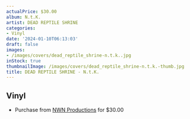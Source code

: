 ```yaml
---
actualPrice: $30.00
album: N.t.K.
artist: DEAD REPTILE SHRINE
categories:
- Vinyl
date: '2024-01-10T06:13:03'
draft: false
images:
- /images/covers/dead_reptile_shrine-n.t.k..jpg
inStock: true
thumbnailImage: /images/covers/dead_reptile_shrine-n.t.k.-thumb.jpg
title: DEAD REPTILE SHRINE - N.t.K.
---
```


## Vinyl
* Purchase from [NWN Productions](http://shop.nwnprod.com/index.php?route=product/product&path=75&product_id=45097&sort=pd.name&order=ASC) for $30.00
